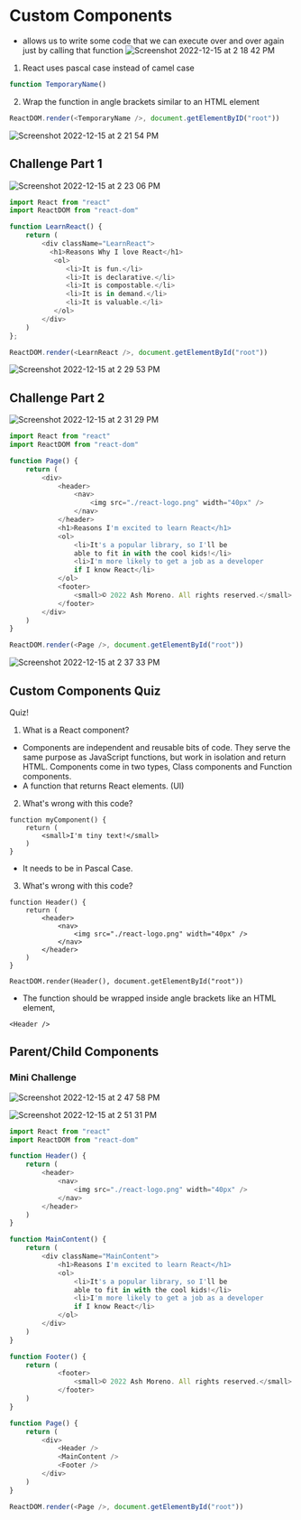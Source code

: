 # Custom Components

- allows us to write some code that we can execute over and over again just by calling that function
![Screenshot 2022-12-15 at 2 18 42 PM](https://user-images.githubusercontent.com/89284873/207958623-9c436c13-c428-405b-b75e-c3777cba7f00.png)

1. React uses pascal case instead of camel case
```js
function TemporaryName() 
```
2. Wrap the function in angle brackets similar to an HTML element
```js
ReactDOM.render(<TemporaryName />, document.getElementByID("root"))
```

![Screenshot 2022-12-15 at 2 21 54 PM](https://user-images.githubusercontent.com/89284873/207959183-c6b0ae3e-8abf-4f34-bf77-ba06a69e439b.png)

## Challenge Part 1

![Screenshot 2022-12-15 at 2 23 06 PM](https://user-images.githubusercontent.com/89284873/207959381-348cf09f-ad9f-41d0-9fd4-3c6974b46afb.png)

```js
import React from "react"
import ReactDOM from "react-dom"

function LearnReact() {
    return (
        <div className="LearnReact">
          <h1>Reasons Why I love React</h1>
           <ol>
              <li>It is fun.</li>
              <li>It is declarative.</li>
              <li>It is compostable.</li>
              <li>It is in demand.</li>
              <li>It is valuable.</li>
           </ol>
        </div>
    )
};

ReactDOM.render(<LearnReact />, document.getElementById("root"))
```

![Screenshot 2022-12-15 at 2 29 53 PM](https://user-images.githubusercontent.com/89284873/207960632-f84db002-f282-4085-94e3-bbad64a704d2.png)

## Challenge Part 2

![Screenshot 2022-12-15 at 2 31 29 PM](https://user-images.githubusercontent.com/89284873/207960931-51256c6e-4e68-40e4-b814-bc24f2de0e8f.png)

```js
import React from "react"
import ReactDOM from "react-dom"

function Page() {
    return (
        <div>
            <header>
                <nav>
                    <img src="./react-logo.png" width="40px" />
                </nav>
            </header>
            <h1>Reasons I'm excited to learn React</h1>
            <ol>
                <li>It's a popular library, so I'll be 
                able to fit in with the cool kids!</li>
                <li>I'm more likely to get a job as a developer
                if I know React</li>
            </ol>
            <footer>
                <small>© 2022 Ash Moreno. All rights reserved.</small>
            </footer>
        </div>
    )
}

ReactDOM.render(<Page />, document.getElementById("root"))
```

![Screenshot 2022-12-15 at 2 37 33 PM](https://user-images.githubusercontent.com/89284873/207962014-9a07531a-bc6b-4f5f-a9bc-10ed77ad0d99.png)

## Custom Components Quiz

Quiz!

1. What is a React component?
- Components are independent and reusable bits of code. They serve the same purpose as JavaScript functions, but work in isolation and return HTML. Components come in two types, Class components and Function components.
- A function that returns React elements. (UI)

2. What's wrong with this code?
```
function myComponent() {
    return (
        <small>I'm tiny text!</small>
    )
}
```

- It needs to be in Pascal Case.

3. What's wrong with this code?
```
function Header() {
    return (
        <header>
            <nav>
                <img src="./react-logo.png" width="40px" />
            </nav>
        </header>
    )
}

ReactDOM.render(Header(), document.getElementById("root"))
```

- The function should be wrapped inside angle brackets like an HTML element, 
``` 
<Header />
```

## Parent/Child Components

### Mini Challenge
![Screenshot 2022-12-15 at 2 47 58 PM](https://user-images.githubusercontent.com/89284873/207963791-14b9ca99-47b2-4dee-a34a-e5a4dbf9b18d.png)

![Screenshot 2022-12-15 at 2 51 31 PM](https://user-images.githubusercontent.com/89284873/207964571-e1c4f68a-d31a-4327-b54b-daa9effda5cc.png)

```js
import React from "react"
import ReactDOM from "react-dom"

function Header() {
    return (
        <header>
            <nav>
                <img src="./react-logo.png" width="40px" />
            </nav>
        </header>
    )
}

function MainContent() {
    return (
        <div className="MainContent">
            <h1>Reasons I'm excited to learn React</h1>
            <ol>
                <li>It's a popular library, so I'll be 
                able to fit in with the cool kids!</li>
                <li>I'm more likely to get a job as a developer
                if I know React</li>
            </ol>
        </div>
    )
}

function Footer() {
    return (
            <footer>
                <small>© 2022 Ash Moreno. All rights reserved.</small>
            </footer>
    )
}

function Page() {
    return (
        <div>
            <Header />
            <MainContent />
            <Footer />
        </div>
    )
}

ReactDOM.render(<Page />, document.getElementById("root"))
```

